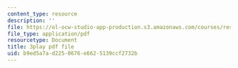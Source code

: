```yaml
---
content_type: resource
description: ''
file: https://ol-ocw-studio-app-production.s3.amazonaws.com/courses/res-6-006-video-demonstrations-in-lasers-and-optics-spring-2008/b9ed5a7ad2250676e6625139ccf2732b_jFY3BVXYj_s.pdf
file_type: application/pdf
resourcetype: Document
title: 3play pdf file
uid: b9ed5a7a-d225-0676-e662-5139ccf2732b
---
```

